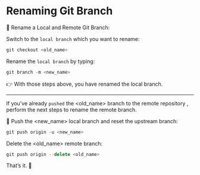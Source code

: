 # Renaming Git Branch

🙌 Rename a Local and Remote Git Branch:

Switch to the `local branch` which you want to rename:

```jsx
git checkout <old_name>
```

Rename the `local branch` by typing:

```jsx
git branch -m <new_name>
```

👉 With those steps above, you have renamed the local branch.

<hr />

If you’ve already `pushed` the <old_name> branch to the remote repository , perform the next steps to rename the remote branch.

🦋 Push the <new_name> local branch and reset the upstream branch:

```jsx
git push origin -u <new_name>
```

Delete the <old_name> remote branch:

```jsx
git push origin --delete <old_name>
```

That’s it. 🤞
